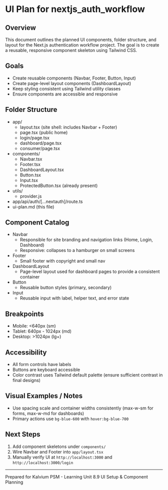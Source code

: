 # UI Plan for nextjs_auth_workflow

## Overview

This document outlines the planned UI components, folder structure, and layout for the Next.js authentication workflow project. The goal is to create a reusable, responsive component skeleton using Tailwind CSS.

## Goals

- Create reusable components (Navbar, Footer, Button, Input)
- Create page-level layout components (DashboardLayout)
- Keep styling consistent using Tailwind utility classes
- Ensure components are accessible and responsive

## Folder Structure

- app/
  - layout.tsx (site shell: includes Navbar + Footer)
  - page.tsx (public home)
  - login/page.tsx
  - dashboard/page.tsx
  - consumer/page.tsx
- components/
  - Navbar.tsx
  - Footer.tsx
  - DashboardLayout.tsx
  - Button.tsx
  - Input.tsx
  - ProtectedButton.tsx (already present)
- utils/
  - provider.js
- app/api/auth/[...nextauth]/route.ts
- ui-plan.md (this file)

## Component Catalog

- Navbar
  - Responsible for site branding and navigation links (Home, Login, Dashboard)
  - Responsive: collapses to a hamburger on small screens
- Footer
  - Small footer with copyright and small nav
- DashboardLayout
  - Page-level layout used for dashboard pages to provide a consistent container
- Button
  - Reusable button styles (primary, secondary)
- Input
  - Reusable input with label, helper text, and error state

## Breakpoints

- Mobile: <640px (sm)
- Tablet: 640px - 1024px (md)
- Desktop: >1024px (lg+)

## Accessibility

- All form controls have labels
- Buttons are keyboard accessible
- Color contrast uses Tailwind default palette (ensure sufficient contrast in final designs)

## Visual Examples / Notes

- Use spacing scale and container widths consistently (max-w-sm for forms, max-w-md for dashboards)
- Primary actions use `bg-blue-600` with `hover:bg-blue-700`

## Next Steps

1. Add component skeletons under `components/`
2. Wire Navbar and Footer into `app/layout.tsx`
3. Manually verify UI at `http://localhost:3000` and `http://localhost:3000/login`

---

Prepared for Kalvium PSM - Learning Unit 8.9 UI Setup & Component Planning
